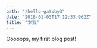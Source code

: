 ```yaml
---
path: "/hello-gatsby3"
date: "2018-01-03T17:12:33.962Z"
title: "本我"
---
```


Ooooops, my first blog post!